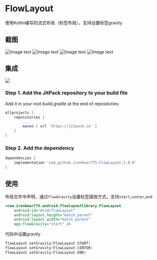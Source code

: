 # FlowLayout
使用Kotlin编写的流式布局（标签布局），支持设置标签gravity
## 截图
![Image text](https://github.com/ironbear775/FlowLayout/blob/master/screenshot/device-2019-09-15-183739.png?raw=true)
![Image text](https://github.com/ironbear775/FlowLayout/blob/master/screenshot/device-2019-09-15-183753.png?raw=true)
![Image text](https://github.com/ironbear775/FlowLayout/blob/master/screenshot/device-2019-09-15-183802.png?raw=true)
![Image text](https://github.com/ironbear775/FlowLayout/blob/master/screenshot/device-2019-09-15-183819.png?raw=true)

## 集成

[![](https://jitpack.io/v/ironbear775/FlowLayout.svg)](https://jitpack.io/#ironbear775/FlowLayout)

### Step 1. Add the JitPack repository to your build file

Add it in your root build.gradle at the end of repositories:

```groovy
allprojects {
	repositories {
		...
		maven { url 'https://jitpack.io' }
	}
}
```

### Step 2. Add the dependency
```groovy
dependencies {
	implementation 'com.github.ironbear775:FlowLayout:1.0.0'
}
```

## 使用
布局文件中声明，通过`flowGravity`设置标签摆放方式，支持`start`,`center`,`end`

```xml
<com.ironbear775.android.flowlayoutlibrary.FlowLayout
    android:id="@+id/flowLayout"
    android:layout_height="match_parent"
    android:layout_width="match_parent"
    app:flowGravity="start" />
```

代码中设置gravity

```kotlin
flowLayout.setGravity(FlowLayout.START)
flowLayout.setGravity(FlowLayout.CENTER)
flowLayout.setGravity(FlowLayout.END)
```
